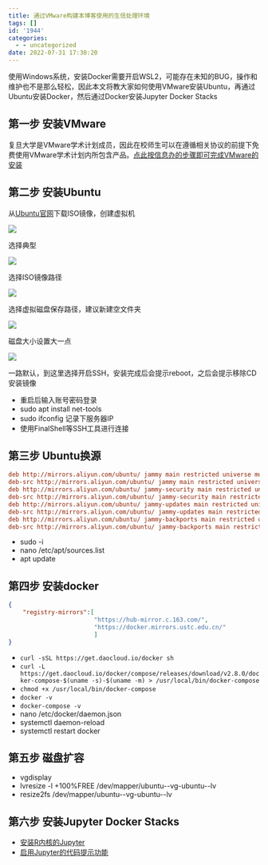 ```yaml
---
title: 通过VMware构建本博客使用的生信处理环境
tags: []
id: '1944'
categories:
  - - uncategorized
date: 2022-07-31 17:30:20
---
```


使用Windows系统，安装Docker需要开启WSL2，可能存在未知的BUG，操作和维护也不是那么轻松，因此本文将教大家如何使用VMware安装Ubuntu，再通过Ubuntu安装Docker，然后通过Docker安装Jupyter Docker Stacks

## 第一步 安装VMware

复旦大学是VMware学术计划成员，因此在校师生可以在遵循相关协议的前提下免费使用VMware学术计划内所包含产品。[点此按信息办的步骤即可完成VMware的安装](http://www.ecampus.fudan.edu.cn/2270/list.htm)

## 第二步 安装Ubuntu

从[Ubuntu官网](https://cn.ubuntu.com/download/server/thank-you?version=22.04&architecture=amd64)下载ISO镜像，创建虚拟机

![](https://img.limour.top/archives_2023/2022/08/01/62e6aa4038aa6.webp)

选择典型

![](https://img.limour.top/archives_2023/2022/08/01/62e6aa768774c.webp)

选择ISO镜像路径

![](https://img.limour.top/archives_2023/2022/08/01/62e6aaea6e083.webp)

选择虚拟磁盘保存路径，建议新建空文件夹

![](https://img.limour.top/archives_2023/2022/08/01/62e6abbfa6a51.webp)

磁盘大小设置大一点

![](https://img.limour.top/archives_2023/2022/08/01/62e6add58a37b.webp)

一路默认，到这里选择开启SSH，安装完成后会提示reboot，之后会提示移除CD安装镜像

*   重启后输入账号密码登录
*   sudo apt install net-tools
*   sudo ifconfig 记录下服务器IP
*   使用FinalShell等SSH工具进行连接

## 第三步 Ubuntu换源

```ini
deb http://mirrors.aliyun.com/ubuntu/ jammy main restricted universe multiverse
deb-src http://mirrors.aliyun.com/ubuntu/ jammy main restricted universe multiverse
deb http://mirrors.aliyun.com/ubuntu/ jammy-security main restricted universe multiverse
deb-src http://mirrors.aliyun.com/ubuntu/ jammy-security main restricted universe multiverse
deb http://mirrors.aliyun.com/ubuntu/ jammy-updates main restricted universe multiverse
deb-src http://mirrors.aliyun.com/ubuntu/ jammy-updates main restricted universe multiverse
deb http://mirrors.aliyun.com/ubuntu/ jammy-backports main restricted universe multiverse
deb-src http://mirrors.aliyun.com/ubuntu/ jammy-backports main restricted universe multiverse
```

*   sudo -i
*   nano /etc/apt/sources.list
*   apt update

## 第四步 安装docker

```json
{
    "registry-mirrors":[
                        "https://hub-mirror.c.163.com/",
                        "https://docker.mirrors.ustc.edu.cn/"
                        ]
}
```

*   `curl -sSL https://get.daocloud.io/docker sh`
*   `curl -L https://get.daocloud.io/docker/compose/releases/download/v2.8.0/docker-compose-$(uname -s)-$(uname -m) > /usr/local/bin/docker-compose`
*   `chmod +x /usr/local/bin/docker-compose`
*   `docker -v`
*   `docker-compose -v`
*   nano /etc/docker/daemon.json
*   systemctl daemon-reload
*   systemctl restart docker

## 第五步 磁盘扩容

*   vgdisplay
*   lvresize -l +100%FREE /dev/mapper/ubuntu--vg-ubuntu--lv
*   resize2fs /dev/mapper/ubuntu--vg-ubuntu--lv

## 第六步 安装Jupyter Docker Stacks

*   [安装R内核的Jupyter](https://occdn.limour.top/1530.html)
*   [启用Jupyter的代码提示功能](https://occdn.limour.top/1532.html)